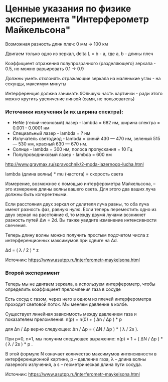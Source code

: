 # Ценные указания по физике эксперимента "Интерферометр Майкельсона"

Возможная разность длин плеч: 0 мм -> 100 км

Двигаем только одно из зеркал, delta L = b - a, где a, b - длины плеч

Коэффициент отражения полупрозрачного (разделяющего) зеркала - 0.5, но можно варьировать 0.1 -> 0.9

Должны уметь отклонять отражающие зеркала на маленькие углы - на секунды, максимум минуты

Интерференция должна занимать бОльшую часть картинки - ради этого можно крутить увеличение линзой (сами, не пользователь)

### Источники излучения (и их ширина спектра):

- HeNe (гелий-неоновый) лазер - lambda = 682 нм, ширина спектра = 0.001 - 0.0001 нм
- Специальный лазер - lambda = ? нм
- Излучатель светодиод - lambda = синий 430 — 470 нм, зеленый 515 — 530 нм, красный 630 — 670 нм.
- Солнце - lambda = 300 нм, полоса пропускания = 10 Гц
- Полупроводниковый лазер -  lambda = 600 нм

http://www.gravmax.ru/spravochnik/2-moda-lazernogo-lucha.html

lambda (длина волны) * mu (частота) = скорость света

Измерение, возможное с помощью интерферометра Майкельсона, – это измерение длины волны вашего света. Для этого два ваших луча должны быть когерентными. 

Если расстояния двух зеркал от делителя луча равны, то оба луча имеют разность фаз, равную нулю. Если теперь переместить одно из двух зеркал на расстояние d, то между двумя лучами возникнет разность путей Δw = 2d. Вы также увидите изменение интенсивности свечения.

Теперь длину волны можно получить простым подсчетом числа z интерференционных максимумов при сдвиге на Δd.

Δd = ( λ / 2 ) * z

Источник: https://www.asutpp.ru/interferometr-maykelsona.html

### Второй эксперимент

Теперь мы не двигаем зеркала, а используем интерферометр, чтобы определить коэффициент преломления газа в сосуде

Есть сосуд с газом, через него в одном из плечей интерферометра проходит световой поток. Мы меняем давление в колбе.

Существует линейная зависимость между давлением газа и показателем преломления: n(p) = n(0) + ( Δn / Δp ) * p 

для Δn / Δp верно следующее: Δn / Δp = ( ΔN / Δp ) * ( λ / 2s ).

При p=0, n=1, мы получим следующее выражение: n(p) = 1 + ( ΔN / Δp ) * ( λ / 2s ) * p .

В этой формуле N означает количество максимумов интенсивности в интерференционной картине, p – давление газа, λ – длина волны лазерного излучения, а s – геометрическая длина пути сосуда.

Источник: https://www.asutpp.ru/interferometr-maykelsona.html